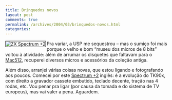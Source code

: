 ```yaml
---
title: Brinquedos novos
layout: post
comments: true
permalink: /archives/2004/03/brinquedos-novos.html
categories:
---
```

<img src="//chester.me/img/blig/spectrum.jpg" border=1 alt="ZX Spectrum +2" align=left>Pra variar, a USP me sequestrou &#8211; mas o sumiço foi mais porque o velho e bom &#8220;museu dos micros de 8 bits&#8221; voltou à atividade: além de arrumar os disquetes que faltavam para o <a href=mac512.html>Mac512</a>, recuperei diversos micros e acessórios da coleção antiga.

Além disso, arranjei várias coisas novas, que estou ligando e fotografando aos poucos. Comecei por este <a href=spectrumplus2.html>Spectrum +2</a> inglês: é a evolução do TK90x, com direito a gravador cassete embutido, teclado decente, tração nas 4 rodas, etc. Vou penar pra ligar (por causa da tomada e do sistema de TV europeus), mas vai valer a pena. Aguardem.
